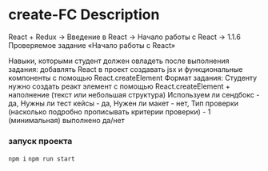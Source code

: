 # create-FC Description

React + Redux → Введение в React → Начало работы с React → 1.1.6 Проверяемое задание «Начало работы с React»

Навыки, которыми студент должен овладеть после выполнения задания:
добавлять React в проект
создавать jsx и функциональные компоненты с помощью React.createElement
Формат задания:
Студенту нужно создать реакт элемент с помощью React.createElement + наполнение (текст или небольшая структура)
Используем ли сендбокс - да, Нужны ли тест кейсы - да, Нужен ли макет - нет, Тип проверки (насколько подробно прописывать критерии проверки) - 1 (минимальная) выполнено да/нет

### запуск проекта
 `npm i`
 `npm run start`